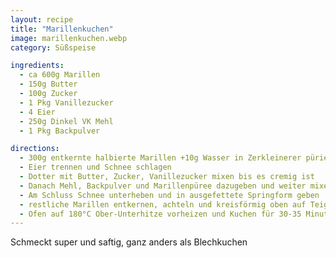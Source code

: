 ```yaml
---
layout: recipe
title: "Marillenkuchen"
image: marillenkuchen.webp
category: Süßspeise

ingredients:
  - ca 600g Marillen
  - 150g Butter
  - 100g Zucker
  - 1 Pkg Vanillezucker
  - 4 Eier
  - 250g Dinkel VK Mehl
  - 1 Pkg Backpulver

directions:
  - 300g entkernte halbierte Marillen +10g Wasser in Zerkleinerer pürieren
  - Eier trennen und Schnee schlagen
  - Dotter mit Butter, Zucker, Vanillezucker mixen bis es cremig ist
  - Danach Mehl, Backpulver und Marillenpüree dazugeben und weiter mixen
  - Am Schluss Schnee unterheben und in ausgefettete Springform geben
  - restliche Marillen entkernen, achteln und kreisförmig oben auf Teig verteilen
  - Ofen auf 180°C Ober-Unterhitze vorheizen und Kuchen für 30-35 Minuten backen
---
```

Schmeckt super und saftig, ganz anders als Blechkuchen